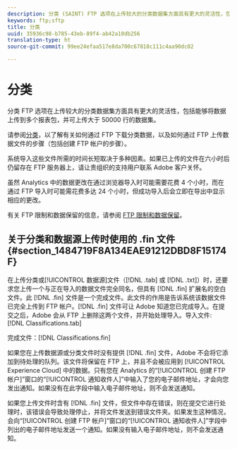 ```yaml
---
description: 分类 (SAINT) FTP 选项在上传较大的分类数据集方面具有更大的灵活性，包括能够将数据上传到多个报表包，并可上传大于 50000 行的数据集。
keywords: ftp;sftp
title: 分类
uuid: 35936c98-b785-43eb-89f4-ab42a10db256
translation-type: ht
source-git-commit: 99ee24efaa517e8da700c67818c111c4aa90dc02

---
```



# 分类

分类 FTP 选项在上传较大的分类数据集方面具有更大的灵活性，包括能够将数据上传到多个报表包，并可上传大于 50000 行的数据集。

请参阅[分类](https://marketing.adobe.com/resources/help/zh_CN/reference/c_working_with_saint.html)，以了解有关如何通过 FTP 下载分类数据，以及如何通过 FTP 上传数据文件的步骤（包括创建 FTP 帐户的步骤）。

系统导入这些文件所需的时间长短取决于多种因素。如果已上传的文件在六小时后仍留存在 FTP 服务器上，请让贵组织的支持用户联系 Adobe 客户关怀。

虽然 Analytics 中的数据更改在通过浏览器导入时可能需要花费 4 个小时，而在通过 FTP 导入时可能需花费多达 24 个小时，但成功导入后会立即在导出中显示相应的更改。

有关 FTP 限制和数据保留的信息，请参阅 [FTP 限制和数据保留](/help/export/ftp-and-sftp/ftp-limits.md)。

## 关于分类和数据源上传时使用的 .fin 文件 {#section_1484719F8A134EAE91212DBD8F15174F}

在上传分类或[!UICONTROL 数据源]文件（[!DNL .tab] 或 [!DNL .txt]）时，还要求您上传一个与正在导入的数据文件完全同名，但具有 [!DNL .fin] 扩展名的空白文件。此 [!DNL .fin] 文件是一个完成文件。此文件的作用是告诉系统该数据文件已完全上传到 FTP 帐户。[!DNL .fin] 文件可让 Adobe 知道您已完成导入。在提交之后，Adobe 会从 FTP 上删除这两个文件，并开始处理导入。导入文件: [!DNL Classifications.tab]

完成文件：[!DNL Classifications.fin]

如果您在上传数据源或分类文件时没有提供 [!DNL .fin] 文件，Adobe 不会将它添加到待处理的队列。该文件将保留在 FTP 上，并且不会被应用到 [!UICONTROL Experience Cloud] 中的数据。只有您在 Analytics 的“[!UICONTROL 创建 FTP 帐户]”窗口的“[!UICONTROL 通知收件人]”中输入了您的电子邮件地址，才会向您发出通知。如果没有在此字段中输入电子邮件地址，则不会发送通知。

如果您上传文件时含有 [!DNL .fin] 文件，但文件中存在错误，则在提交它进行处理时，该错误会导致处理停止，并将文件发送到错误文件夹。如果发生这种情况，会向“[!UICONTROL 创建 FTP 帐户]”窗口的“[!UICONTROL 通知收件人]”字段中列出的电子邮件地址发送一个通知。如果没有输入电子邮件地址，则不会发送通知。
